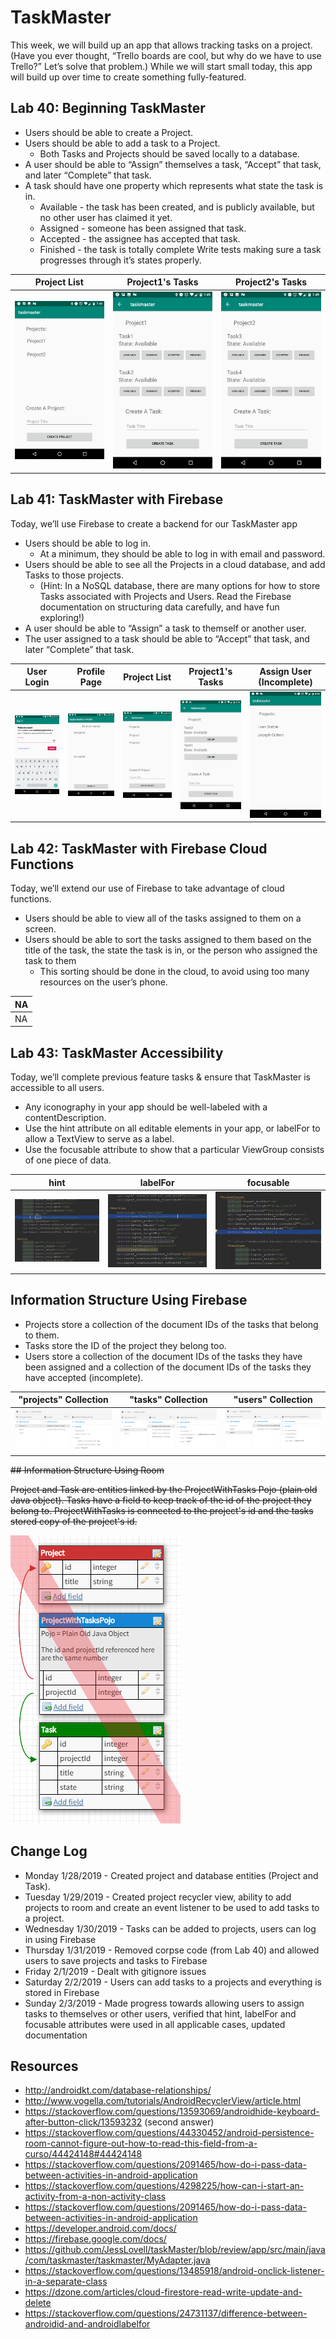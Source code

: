 # TaskMaster

This week, we will build up an app that allows tracking tasks on a project. (Have you ever thought, “Trello boards are cool, but why do we have to use Trello?” Let’s solve that problem.) While we will start small today, this app will build up over time to create something fully-featured.

## Lab 40: Beginning TaskMaster
* Users should be able to create a Project.
* Users should be able to add a task to a Project.
  * Both Tasks and Projects should be saved locally to a database.
* A user should be able to “Assign” themselves a task, “Accept” that task, and later “Complete” that task.
* A task should have one property which represents what state the task is in.
  * Available - the task has been created, and is publicly available, but no other user has claimed it yet.
  * Assigned - someone has been assigned that task.
  * Accepted - the assignee has accepted that task.
  * Finished - the task is totally complete Write tests making sure a task progresses through it’s states properly.

|             Project List              |             Project1's Tasks           |             Project2's Tasks           |
|---------------------------------------|----------------------------------------|----------------------------------------|
| ![Lab 40](screenshots/screenshot.png) | ![Lab 40](screenshots/screenshot1.png) | ![Lab 40](screenshots/screenshot2.png) |

## Lab 41: TaskMaster with Firebase
Today, we’ll use Firebase to create a backend for our TaskMaster app
* Users should be able to log in.
  * At a minimum, they should be able to log in with email and password.
* Users should be able to see all the Projects in a cloud database, and add Tasks to those projects.
  * (Hint: In a NoSQL database, there are many options for how to store Tasks associated with Projects and Users. Read the Firebase documentation on structuring data carefully, and have fun exploring!)
* A user should be able to “Assign” a task to themself or another user.
* The user assigned to a task should be able to “Accept” that task, and later “Complete” that task.

|              User Login                |              Profile Page              |              Project List              |            Project1's Tasks            |     Assign User (Incomplete)           |
|----------------------------------------|----------------------------------------|----------------------------------------|----------------------------------------|----------------------------------------|
| ![Lab 41](screenshots/screenshot3.png) | ![Lab 41](screenshots/screenshot4.png) | ![Lab 41](screenshots/screenshot5.png) | ![Lab 41](screenshots/screenshot6.png) | ![Lab 41](screenshots/screenshot7.png) |


## Lab 42: TaskMaster with Firebase Cloud Functions
Today, we’ll extend our use of Firebase to take advantage of cloud functions.
* Users should be able to view all of the tasks assigned to them on a screen.
* Users should be able to sort the tasks assigned to them based on the title of the task, the state the task is in, or the person who assigned the task to them
  * This sorting should be done in the cloud, to avoid using too many resources on the user’s phone.

| NA |
|----|
| NA |

## Lab 43: TaskMaster Accessibility
Today, we’ll complete previous feature tasks & ensure that TaskMaster is accessible to all users.
* Any iconography in your app should be well-labeled with a contentDescription.
* Use the hint attribute on all editable elements in your app, or labelFor to allow a TextView to serve as a label.
* Use the focusable attribute to show that a particular ViewGroup consists of one piece of data.

|              hint                |              labelFor              |              focusable              |
|----------------------------------------|----------------------------------------|----------------------------------------|
| ![Lab 43](screenshots/accessibility.png) | ![Lab 43](screenshots/accessibility1.png) | ![Lab 43](screenshots/accessibility2.png) |

## Information Structure Using Firebase

* Projects store a collection of the document IDs of the tasks that belong to them.
* Tasks store the ID of the project they belong too.
* Users store a collection of the document IDs of the tasks they have been assigned and a collection of the document IDs of the tasks they have accepted (incomplete).

|          "projects" Collection           |           "tasks" Collection            |           "users" Collection             |
|------------------------------------------|-----------------------------------------|------------------------------------------|
|  ![FireBase](screenshots/firebase.png)   |  ![FireBase](screenshots/firebase1.png)  |  ![FireBase](screenshots/firebase2.png)  |

~~## Information Structure Using Room~~

~~Project and Task are entities linked by the ProjectWithTasks Pojo (plain old Java object). Tasks have a field to keep track of the id of the project they belong to. ProjectWithTasks is connected to the project's id and the tasks stored copy of the project's id.~~

![Lab 40](screenshots/roomDatabaseStructure.png)

## Change Log
* Monday 1/28/2019 - Created project and database entities (Project and Task).
* Tuesday 1/29/2019 - Created project recycler view, ability to add projects to room and create an event listener to be used to add tasks to a project.
* Wednesday 1/30/2019 - Tasks can be added to projects, users can log in using Firebase
* Thursday 1/31/2019 - Removed corpse code (from Lab 40) and allowed users to save projects and tasks to Firebase
* Friday 2/1/2019 - Dealt with gitignore issues
* Saturday 2/2/2019 - Users can add tasks to a projects and everything is stored in Firebase
* Sunday 2/3/2019 - Made progress towards allowing users to assign tasks to themselves or other users, verified that hint, labelFor and focusable attributes were used in all applicable cases, updated documentation

## Resources
* http://androidkt.com/database-relationships/
* http://www.vogella.com/tutorials/AndroidRecyclerView/article.html
* https://stackoverflow.com/questions/13593069/androidhide-keyboard-after-button-click/13593232 (second answer)
* https://stackoverflow.com/questions/44330452/android-persistence-room-cannot-figure-out-how-to-read-this-field-from-a-curso/44424148#44424148
* https://stackoverflow.com/questions/2091465/how-do-i-pass-data-between-activities-in-android-application
* https://stackoverflow.com/questions/4298225/how-can-i-start-an-activity-from-a-non-activity-class
* https://stackoverflow.com/questions/2091465/how-do-i-pass-data-between-activities-in-android-application
* https://developer.android.com/docs/
* https://firebase.google.com/docs/
* https://github.com/JessLovell/taskMaster/blob/review/app/src/main/java/com/taskmaster/taskmaster/MyAdapter.java
* https://stackoverflow.com/questions/13485918/android-onclick-listener-in-a-separate-class
* https://dzone.com/articles/cloud-firestore-read-write-update-and-delete
* https://stackoverflow.com/questions/24731137/difference-between-androidid-and-androidlabelfor